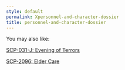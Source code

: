 ```yaml
---
style: default
permalink: Xpersonnel-and-character-dossier
title: personnel-and-character-dossier
---
```

You may also like:

[SCP-031-J: Evening of Terrors](http://scp-wiki.net/scp-031-j)

[SCP-2096: Elder Care](http://scp-wiki.net/scp-2096)
